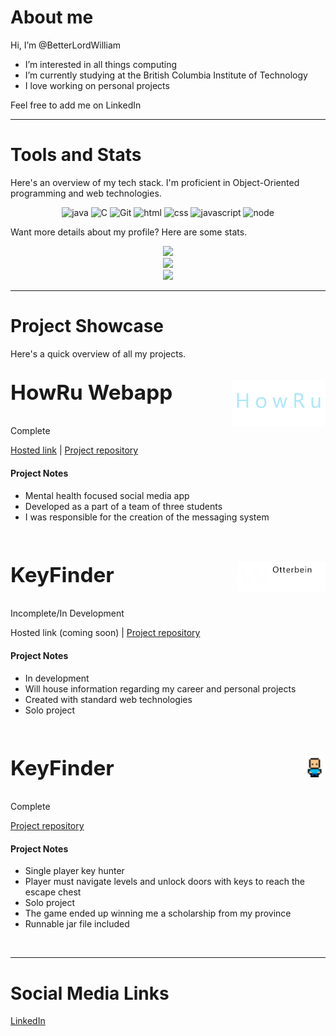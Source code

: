 # About me

Hi, I’m @BetterLordWilliam

- I’m interested in all things computing
- I’m currently studying at the British Columbia Institute of Technology
- I love working on personal projects

Feel free to add me on LinkedIn

<hr>

# Tools and Stats

Here's an overview of my tech stack. I'm proficient in Object-Oriented programming and web technologies.

<p align="center">
<img height="50" alt="java" src="https://icon-library.com/images/java-icon-png/java-icon-png-16.jpg">
<img height="50" alt="C" src="https://www.coolkidfacts.com/wp-content/uploads/2023/08/C-Programming-Facts-For-Kids.png">
<img height="50" alt="Git" src="https://cdn.freebiesupply.com/logos/large/2x/git-icon-logo-png-transparent.png">
<img height="50" alt="html" src="https://logos-download.com/wp-content/uploads/2017/07/HTML5_badge.png"/>
<img height="50" alt="css" src="https://lkotlarenko.github.io/Exercise-Tech-Gallery/images/css-logo.png"/>
<img height="50" alt="javascript" src="https://weebket.com/assets/images/category/6218311d561101645752605.png"/>
<img height="50" alt="node" src="https://assets-global.website-files.com/5d9bc5d562ffc2869b470941/5e20cb3c0b667ba8c8e07571_icon-node--tech.png"/>
</p>

Want more details about my profile? Here are some stats.

<p align="center">
<img width=400 src='https://github-readme-stats.vercel.app/api?username=BetterLordWilliam&theme=vue-dark&show_icons=true&hide_border=true&count_private=true' />
<br>
<img width=400 src='https://github-readme-streak-stats.herokuapp.com/?user=BetterLordWilliam&theme=vue-dark&hide_border=true' />
<br>
<img width=400 src='https://github-readme-stats.vercel.app/api/top-langs/?username=BetterLordWilliam&theme=vue-dark&show_icons=true&hide_border=true&layout=compact' />
</p>

<hr>

# Project Showcase

Here's a quick overview of all my projects.
 
<!-- Project: HowRu -->
<div>
  <img align="right" height="75" src="./media/images/websiteIconNew1.png" alt="logo">
  <p style="font-size: 25pt"><b>HowRu Webapp</b></p>
</div>


Complete

[Hosted link](https://howru2-fcdff.web.app/) |
[Project repository](https://github.com/rraymondx/1800_202330_BBY25.git)

#### Project Notes

- Mental health focused social media app
- Developed as a part of a team of three students
- I was responsible for the creation of the messaging system

<br>

<!-- Project: WebsiteIcon -->
<div>
  <img align="right" height="47" src="./media/images/personalWebsiteIcon.png" alt="logo">
  <p style="font-size: 25pt"><b>KeyFinder</b></p>
</div>

Incomplete/In Development

Hosted link (coming soon) |
[Project repository](https://github.com/BetterLordWilliam/wOtterbeinWebsite.git)

#### Project Notes

- In development
- Will house information regarding my career and personal projects
- Created with standard web technologies
- Solo project

<br>

<!-- Project: KeyFinder -->
<div>
  <img align="right" height="35" src="./media/images/keyfinderIconNew.png" alt="logo">
  <p style="font-size: 25pt"><b>KeyFinder</b></p>
</div>

Complete

[Project repository](https://github.com/BetterLordWilliam/KeyFinder.git)

#### Project Notes
 
- Single player key hunter
- Player must navigate levels and unlock doors with keys to reach the escape chest
- Solo project
- The game ended up winning me a scholarship from my province
- Runnable jar file included

<br>
<hr>

# Social Media Links

[LinkedIn](http://www.linkedin.com/in/will-otterbein-85268a2a8)
